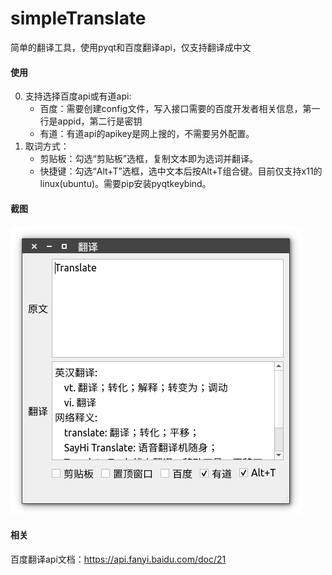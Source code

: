 # simpleTranslate
简单的翻译工具，使用pyqt和百度翻译api，仅支持翻译成中文

#### 使用
0. 支持选择百度api或有道api:
    - 百度：需要创建config文件，写入接口需要的百度开发者相关信息，第一行是appid，第二行是密钥
    - 有道：有道api的apikey是网上搜的，不需要另外配置。
1. 取词方式：
    - 剪贴板：勾选“剪贴板”选框，复制文本即为选词并翻译。
    - 快捷键：勾选“Alt+T”选框，选中文本后按Alt+T组合键。目前仅支持x11的linux(ubuntu)。需要pip安装pyqtkeybind。

#### 截图
![image](https://github.com/xing2387/simpleTranslate/blob/main/Screenshot.png)

#### 相关
百度翻译api文档：https://api.fanyi.baidu.com/doc/21